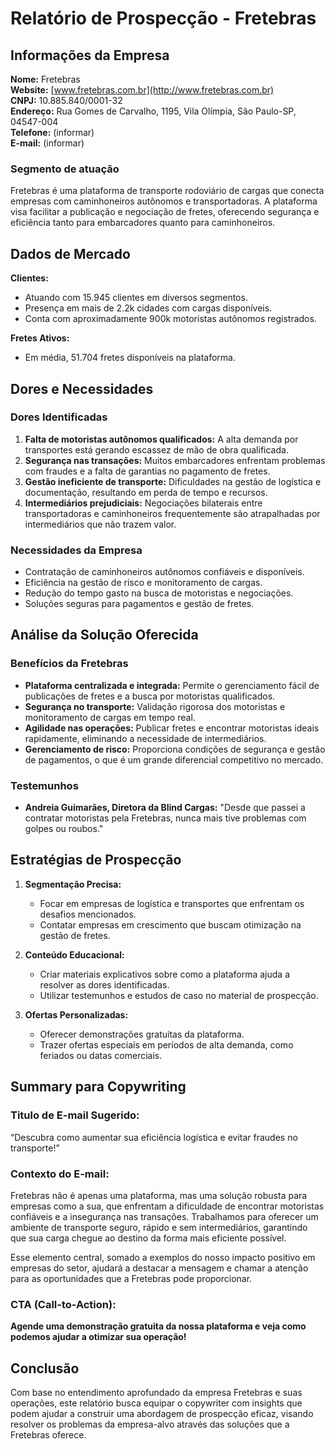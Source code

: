 # Relatório de Prospecção - Fretebras

## Informações da Empresa

**Nome:** Fretebras  
**Website:** [www.fretebras.com.br](http://www.fretebras.com.br)  
**CNPJ:** 10.885.840/0001-32  
**Endereço:** Rua Gomes de Carvalho, 1195, Vila Olímpia, São Paulo-SP, 04547-004  
**Telefone:** (informar)  
**E-mail:** (informar)  

### Segmento de atuação
Fretebras é uma plataforma de transporte rodoviário de cargas que conecta empresas com caminhoneiros autônomos e transportadoras. A plataforma visa facilitar a publicação e negociação de fretes, oferecendo segurança e eficiência tanto para embarcadores quanto para caminhoneiros.

## Dados de Mercado

**Clientes:**  
- Atuando com 15.945 clientes em diversos segmentos.
- Presença em mais de 2.2k cidades com cargas disponíveis.
- Conta com aproximadamente 900k motoristas autônomos registrados.

**Fretes Ativos:**  
- Em média, 51.704 fretes disponíveis na plataforma.

## Dores e Necessidades

### Dores Identificadas
1. **Falta de motoristas autônomos qualificados:** A alta demanda por transportes está gerando escassez de mão de obra qualificada.
2. **Segurança nas transações:** Muitos embarcadores enfrentam problemas com fraudes e a falta de garantias no pagamento de fretes.
3. **Gestão ineficiente de transporte:** Dificuldades na gestão de logística e documentação, resultando em perda de tempo e recursos.
4. **Intermediários prejudiciais:** Negociações bilaterais entre transportadoras e caminhoneiros frequentemente são atrapalhadas por intermediários que não trazem valor.

### Necessidades da Empresa
- Contratação de caminhoneiros autônomos confiáveis e disponíveis.
- Eficiência na gestão de risco e monitoramento de cargas.
- Redução do tempo gasto na busca de motoristas e negociações.
- Soluções seguras para pagamentos e gestão de fretes.

## Análise da Solução Oferecida

### Benefícios da Fretebras
- **Plataforma centralizada e integrada:** Permite o gerenciamento fácil de publicações de fretes e a busca por motoristas qualificados.
- **Segurança no transporte:** Validação rigorosa dos motoristas e monitoramento de cargas em tempo real.
- **Agilidade nas operações:** Publicar fretes e encontrar motoristas ideais rapidamente, eliminando a necessidade de intermediários.
- **Gerenciamento de risco:** Proporciona condições de segurança e gestão de pagamentos, o que é um grande diferencial competitivo no mercado.

### Testemunhos
- **Andreia Guimarães, Diretora da Blind Cargas:** "Desde que passei a contratar motoristas pela Fretebras, nunca mais tive problemas com golpes ou roubos."

## Estratégias de Prospecção

1. **Segmentação Precisa:** 
   - Focar em empresas de logística e transportes que enfrentam os desafios mencionados.
   - Contatar empresas em crescimento que buscam otimização na gestão de fretes.

2. **Conteúdo Educacional:**
   - Criar materiais explicativos sobre como a plataforma ajuda a resolver as dores identificadas.
   - Utilizar testemunhos e estudos de caso no material de prospecção.

3. **Ofertas Personalizadas:**
   - Oferecer demonstrações gratuitas da plataforma.
   - Trazer ofertas especiais em períodos de alta demanda, como feriados ou datas comerciais.

## Summary para Copywriting

### Titulo de E-mail Sugerido:
“Descubra como aumentar sua eficiência logística e evitar fraudes no transporte!”

### Contexto do E-mail:
Fretebras não é apenas uma plataforma, mas uma solução robusta para empresas como a sua, que enfrentam a dificuldade de encontrar motoristas confiáveis e a insegurança nas transações. Trabalhamos para oferecer um ambiente de transporte seguro, rápido e sem intermediários, garantindo que sua carga chegue ao destino da forma mais eficiente possível.

Esse elemento central, somado a exemplos do nosso impacto positivo em empresas do setor, ajudará a destacar a mensagem e chamar a atenção para as oportunidades que a Fretebras pode proporcionar.

### CTA (Call-to-Action):
**Agende uma demonstração gratuita da nossa plataforma e veja como podemos ajudar a otimizar sua operação!**

## Conclusão
Com base no entendimento aprofundado da empresa Fretebras e suas operações, este relatório busca equipar o copywriter com insights que podem ajudar a construir uma abordagem de prospecção eficaz, visando resolver os problemas da empresa-alvo através das soluções que a Fretebras oferece.